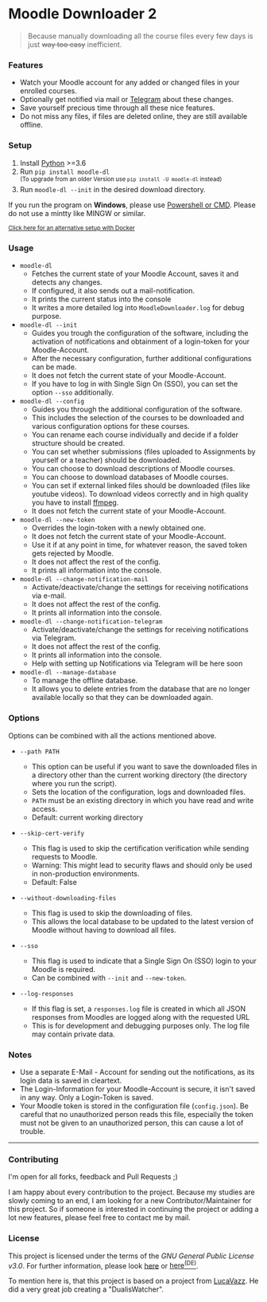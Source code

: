 # Moodle Downloader 2

> Because manually downloading all the course files every few days is just ~~way too easy~~ inefficient.


### Features
- Watch your Moodle account for any added or changed files in your enrolled courses.
- Optionally get notified via mail or [Telegram](https://telegram.org/apps) about these changes.
- Save yourself precious time through all these nice features.
- Do not miss any files, if files are deleted online, they are still available offline.


### Setup
1. Install [Python](https://www.python.org/) >=3.6
2. Run `pip install moodle-dl`  
    <sup>(To upgrade from an older Version use `pip install -U moodle-dl` instead)</sup>
3. Run `moodle-dl --init` in the desired download directory.


If you run the program on **Windows**, please use [Powershell or CMD](https://www.isunshare.com/windows-10/5-ways-to-open-windows-powershell-in-windows-10.html). Please do not use a mintty like MINGW or similar.

<sup>[Click here for an alternative setup with Docker](https://github.com/C0D3D3V/Moodle-Downloader-2/wiki/Run-with-Docker)</sup>



### Usage
- `moodle-dl`
    - Fetches the current state of your Moodle Account, saves it and detects any changes.
    - If configured, it also sends out a mail-notification.
    - It prints the current status into the console 
	- It writes a more detailed log into `MoodleDownloader.log` for debug purpose.
- `moodle-dl --init`
    - Guides you trough the configuration of the software, including the activation of notifications and obtainment of a login-token for your Moodle-Account.
    - After the necessary configuration, further additional configurations can be made. 
	- It does not fetch the current state of your Moodle-Account.
    - If you have to log in with Single Sign On (SSO), you can set the option `--sso` additionally.
- `moodle-dl --config`
    - Guides you through the additional configuration of the software.
    - This includes the selection of the courses to be downloaded and various configuration options for these courses.
    - You can rename each course individually and decide if a folder structure should be created.
    - You can set whether submissions (files uploaded to Assignments by yourself or a teacher) should be downloaded.
    - You can choose to download descriptions of Moodle courses. 
    - You can choose to download databases of Moodle courses. 
    - You can set if external linked files should be downloaded (files like youtube videos). To download videos correctly and in high quality you have to install [ffmpeg](http://blog.gregzaal.com/how-to-install-ffmpeg-on-windows/).
    - It does not fetch the current state of your Moodle-Account.
- `moodle-dl --new-token`
    - Overrides the login-token with a newly obtained one.
    - It does not fetch the current state of your Moodle-Account.
    - Use it if at any point in time, for whatever reason, the saved token gets rejected by Moodle.
    - It does not affect the rest of the config.
    - It prints all information into the console.
- `moodle-dl --change-notification-mail`
    - Activate/deactivate/change the settings for receiving notifications via e-mail.
    - It does not affect the rest of the config.
    - It prints all information into the console.
- `moodle-dl --change-notification-telegram`
    - Activate/deactivate/change the settings for receiving notifications via Telegram.
    - It does not affect the rest of the config.
    - It prints all information into the console.
    - Help with setting up Notifications via Telegram will be here soon
- `moodle-dl --manage-database`
    - To manage the offline database.
    - It allows you to delete entries from the database that are no longer available locally so that they can be downloaded again.


### Options
Options can be combined with all the actions mentioned above.
- `--path PATH`
    - This option can be useful if you want to save the downloaded files in a directory other than the current working directory (the directory where you run the script). 
    - Sets the location of the configuration, logs and downloaded files. 
    - `PATH` must be an existing directory in which you have read and write access.
    - Default: current working directory

- `--skip-cert-verify`
    - This flag is used to skip the certification verification while sending requests to Moodle.
    - Warning: This might lead to security flaws and should only be used in non-production environments.
    - Default: False

- `--without-downloading-files`
    - This flag is used to skip the downloading of files.
    - This allows the local database to be updated to the latest version of Moodle without having to download all files.

- `--sso`
    - This flag is used to indicate that a Single Sign On (SSO) login to your Moodle is required. 
    - Can be combined with `--init` and `--new-token`.

- `--log-responses`
    - If this flag is set, a `responses.log` file is created in which all JSON responses from Moodles are logged along with the requested URL
    - This is for development and debugging purposes only. The log file may contain private data.




### Notes
- Use a separate E-Mail - Account for sending out the notifications, as its login data is saved in cleartext.
- The Login-Information for your Moodle-Account is secure, it isn't saved in any way. Only a Login-Token is saved.
- Your Moodle token is stored in the configuration file (`config.json`). Be careful that no unauthorized person reads this file, especially the token must not be given to an unauthorized person, this can cause a lot of trouble.

---


### Contributing
I'm open for all forks, feedback and Pull Requests ;)

I am happy about every contribution to the project. 
Because my studies are slowly coming to an end, I am looking for a new Contributor/Maintainer for this project. So if someone is interested in continuing the project or adding a lot new features, please feel free to contact me by mail. 

### License
This project is licensed under the terms of the *GNU General Public License v3.0*. For further information, please look [here](http://choosealicense.com/licenses/gpl-3.0/) or [here<sup>(DE)</sup>](http://www.gnu.org/licenses/gpl-3.0.de.html).

To mention here is, that this project is based on a project from [LucaVazz](https://github.com/LucaVazz/DualisWatcher). He did a very great job creating a "DualisWatcher".  
